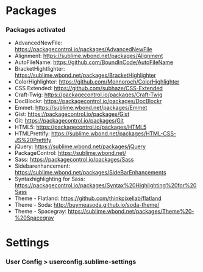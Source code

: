 # Packages
### Packages activated
- AdvancedNewFile: https://packagecontrol.io/packages/AdvancedNewFile
- Alignment: https://sublime.wbond.net/packages/Alignment
- AutoFileName: https://github.com/BoundInCode/AutoFileName
- BracketHightlighter: https://sublime.wbond.net/packages/BracketHighlighter
- ColorHighlighter: https://github.com/Monnoroch/ColorHighlighter
- CSS Extended: https://github.com/subhaze/CSS-Extended
- Craft-Twig: https://packagecontrol.io/packages/Craft-Twig
- DocBlockr: https://packagecontrol.io/packages/DocBlockr
- Emmet: https://sublime.wbond.net/packages/Emmet
- Gist: https://packagecontrol.io/packages/Gist
- Git: https://packagecontrol.io/packages/Git
- HTML5: https://packagecontrol.io/packages/HTML5
- HTMLPrettify: https://sublime.wbond.net/packages/HTML-CSS-JS%20Prettify
- jQuery: https://sublime.wbond.net/packages/jQuery
- PackageControl: https://sublime.wbond.net/
- Sass: https://packagecontrol.io/packages/Sass
- Sidebarenhancement: https://sublime.wbond.net/packages/SideBarEnhancements
- Syntaxhighlighting for Sass: https://packagecontrol.io/packages/Syntax%20Highlighting%20for%20Sass
- Theme - Flatland: https://github.com/thinkpixellab/flatland
- Theme - Soda: http://buymeasoda.github.io/soda-theme/
- Theme - Spacegray: https://sublime.wbond.net/packages/Theme%20-%20Spacegray

# Settings
### User Config > userconfig.sublime-settings
